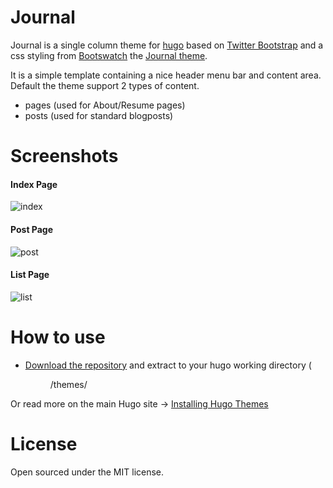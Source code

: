 Journal
==================

Journal is a single column theme for [hugo](http://hugo.spf13.com/) based on [Twitter Bootstrap](http://getbootstrap.com/) and a css styling from [Bootswatch](http://bootswatch.com/) the [Journal theme](http://bootswatch.com/journal/).

It is a simple template containing a nice header menu bar and content area. Default the theme support 2 types of content.

* pages (used for About/Resume pages)
* posts (used for standard blogposts)

# Screenshots

#### Index Page
![index](http://mpas.github.io/hosted/img/hugo-journal/index.png)

#### Post Page
![post](http://mpas.github.io/hosted/img/hugo-journal/post.png)

#### List Page
![list](http://mpas.github.io/hosted/img/hugo-journal/list.png)

# How to use
* [Download the repository](https://github.com/mpas/hugo-journal/archive/master.zip) and extract to your hugo working directory (<dir>/themes/<themename>

Or read more on the main Hugo site -> [Installing Hugo Themes](http://hugo.spf13.com/themes/installing)

# License
Open sourced under the MIT license.
